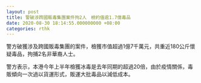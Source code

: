 ```yaml
---
layout: post
title: 警破涉跨國販毒集團案件拘2人　檢約值逾1.7億毒品
date: 2020-08-30 18:14:55.000000000 +08:00
categories: rthk
---
```


警方破獲涉及跨國販毒集團的案件，檢獲巿值超過1億7千萬元，共重近180公斤懷疑毒品，拘捕2名非華裔人士。

警方表示，本港今年上半年檢獲冰毒是去年同期的超過20倍，由於疫情關係，毒販傾向一次過以貨運形式，販運大批毒品以減低成本。
